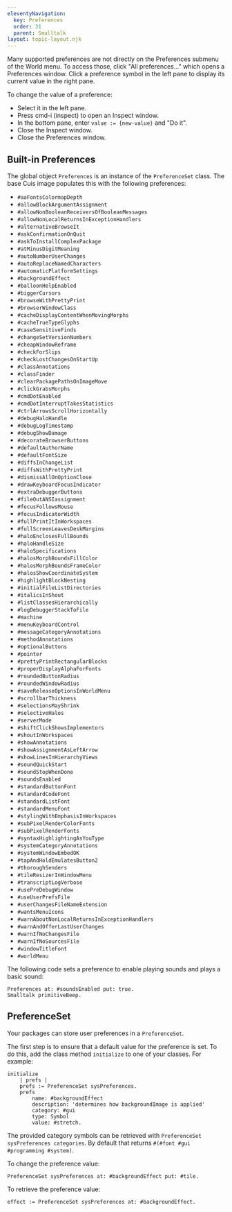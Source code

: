 ```yaml
---
eleventyNavigation:
  key: Preferences
  order: 31
  parent: Smalltalk
layout: topic-layout.njk
---
```


Many supported preferences are not directly on
the Preferences submenu of the World menu.
To access those, click "All preferences..."
which opens a Preferences window.
Click a preference symbol in the left pane
to display its current value in the right pane.

To change the value of a preference:

- Select it in the left pane.
- Press cmd-i (inspect) to open an Inspect window.
- In the bottom pane, enter `value := {new-value}` and "Do it".
- Close the Inspect window.
- Close the Preferences window.

## Built-in Preferences

The global object `Preferences` is an instance of the `PreferenceSet` class.
The base Cuis image populates this with the following preferences:

- `#aaFontsColormapDepth`
- `#allowBlockArgumentAssignment`
- `#allowNonBooleanReceiversOfBooleanMessages`
- `#allowNonLocalReturnsInExceptionHandlers`
- `#alternativeBrowseIt`
- `#askConfirmationOnQuit`
- `#askToInstallComplexPackage`
- `#atMinusDigitMeaning`
- `#autoNumberUserChanges`
- `#autoReplaceNamedCharacters`
- `#automaticPlatformSettings`
- `#backgroundEffect`
- `#balloonHelpEnabled`
- `#biggerCursors`
- `#browseWithPrettyPrint`
- `#browserWindowClass`
- `#cacheDisplayContentWhenMovingMorphs`
- `#cacheTrueTypeGlyphs`
- `#caseSensitiveFinds`
- `#changeSetVersionNumbers`
- `#cheapWindowReframe`
- `#checkForSlips`
- `#checkLostChangesOnStartUp`
- `#classAnnotations`
- `#classFinder`
- `#clearPackagePathsOnImageMove`
- `#clickGrabsMorphs`
- `#cmdDotEnabled`
- `#cmdDotInterruptTakesStatistics`
- `#ctrlArrowsScrollHorizontally`
- `#debugHaloHandle`
- `#debugLogTimestamp`
- `#debugShowDamage`
- `#decorateBrowserButtons`
- `#defaultAuthorName`
- `#defaultFontSize`
- `#diffsInChangeList`
- `#diffsWithPrettyPrint`
- `#dismissAllOnOptionClose`
- `#drawKeyboardFocusIndicator`
- `#extraDebuggerButtons`
- `#fileOutANSIassignment`
- `#focusFollowsMouse`
- `#focusIndicatorWidth`
- `#fullPrintItInWorkspaces`
- `#fullScreenLeavesDeskMargins`
- `#haloEnclosesFullBounds`
- `#haloHandleSize`
- `#haloSpecifications`
- `#halosMorphBoundsFillColor`
- `#halosMorphBoundsFrameColor`
- `#halosShowCoordinateSystem`
- `#highlightBlockNesting`
- `#initialFileListDirectories`
- `#italicsInShout`
- `#listClassesHierarchically`
- `#logDebuggerStackToFile`
- `#machine`
- `#menuKeyboardControl`
- `#messageCategoryAnnotations`
- `#methodAnnotations`
- `#optionalButtons`
- `#pointer`
- `#prettyPrintRectangularBlocks`
- `#properDisplayAlphaForFonts`
- `#roundedButtonRadius`
- `#roundedWindowRadius`
- `#saveReleaseOptionsInWorldMenu`
- `#scrollbarThickness`
- `#selectionsMayShrink`
- `#selectiveHalos`
- `#serverMode`
- `#shiftClickShowsImplementors`
- `#shoutInWorkspaces`
- `#showAnnotations`
- `#showAssignmentAsLeftArrow`
- `#showLinesInHierarchyViews`
- `#soundQuickStart`
- `#soundStopWhenDone`
- `#soundsEnabled`
- `#standardButtonFont`
- `#standardCodeFont`
- `#standardListFont`
- `#standardMenuFont`
- `#stylingWithEmphasisInWorkspaces`
- `#subPixelRenderColorFonts`
- `#subPixelRenderFonts`
- `#syntaxHighlightingAsYouType`
- `#systemCategoryAnnotations`
- `#systemWindowEmbedOK`
- `#tapAndHoldEmulatesButton2`
- `#thoroughSenders`
- `#tileResizerInWindowMenu`
- `#transcriptLogVerbose`
- `#usePreDebugWindow`
- `#useUserPrefsFile`
- `#userChangesFileNameExtension`
- `#wantsMenuIcons`
- `#warnAboutNonLocalReturnsInExceptionHandlers`
- `#warnAndOfferLastUserChanges`
- `#warnIfNoChangesFile`
- `#warnIfNoSourcesFile`
- `#windowTitleFont`
- `#worldMenu`

The following code sets a preference to enable playing sounds
and plays a basic sound:

```smalltalk
Preferences at: #soundsEnabled put: true.
Smalltalk primitiveBeep.
```

## PreferenceSet

Your packages can store user preferences in a `PreferenceSet`.

The first step is to ensure that a default value for the preference is set.
To do this, add the class method `initialize` to one of your classes.
For example:

```smalltalk
initialize
    | prefs |
    prefs := PreferenceSet sysPreferences.
    prefs
        name: #backgroundEffect
        description: 'determines how backgroundImage is applied'
        category: #gui
        type: Symbol
        value: #stretch.
```

The provided category symbols can be retrieved with
`PreferenceSet sysPreferences categories`.
By default that returns `#(#font #gui #programming #system)`.

To change the preference value:

```smalltalk
PreferenceSet sysPreferences at: #backgroundEffect put: #tile.
```

To retrieve the preference value:

```smalltalk
effect := PreferenceSet sysPreferences at: #backgroundEffect.
```
